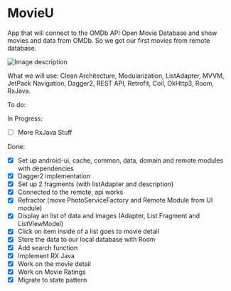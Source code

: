 # MovieU

App that will connect to the OMDb API Open Movie Database and show movies and data from OMDb.
So we got our first movies from remote database.

![Image description](https://i.ibb.co/rGyJ8cC/screenshot.jpg)

What we will use:
Clean Architecture,
Modularization,
ListAdapter,
MVVM,
JetPack Navigation,
Dagger2,
REST API,
Retrofit,
Coil,
OkHttp3,
Room,
RxJava.

To do:

In Progress:
- [ ] More RxJava Stuff

Done:
- [x] Set up android-ui, cache, common, data, domain and remote modules with dependencies
- [x] Dagger2 implementation
- [x] Set up 2 fragments (with listAdapter and description)
- [x] Connected to the remote, api works
- [x] Refractor (move PhotoServiceFactory and Remote Module from UI module)
- [x] Display an list of data and images (Adapter, List Fragment and ListViewModel)
- [x] Click on item inside of a list goes to movie detail
- [x] Store the data to our local database with Room
- [x] Add search function
- [x] Implement RX Java
- [x] Work on the movie detail
- [x] Work on Movie Ratings
- [x] Migrate to state pattern
